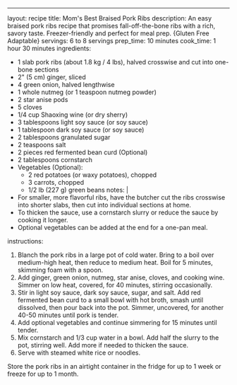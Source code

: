 ---
layout: recipe
title: Mom's Best Braised Pork Ribs
description: An easy braised pork ribs recipe that promises fall-off-the-bone ribs with a rich, savory taste. Freezer-friendly and perfect for meal prep. {Gluten Free Adaptable}
servings: 6 to 8 servings
prep_time: 10 minutes
cook_time: 1 hour 30 minutes
ingredients:
  - 1 slab pork ribs (about 1.8 kg / 4 lbs), halved crosswise and cut into one-bone sections
  - 2" (5 cm) ginger, sliced
  - 4 green onion, halved lengthwise
  - 1 whole nutmeg (or 1 teaspoon nutmeg powder)
  - 2 star anise pods
  - 5 cloves
  - 1/4 cup Shaoxing wine (or dry sherry)
  - 3 tablespoons light soy sauce (or soy sauce)
  - 1 tablespoon dark soy sauce (or soy sauce)
  - 2 tablespoons granulated sugar
  - 2 teaspoons salt
  - 2 pieces red fermented bean curd (Optional)
  - 2 tablespoons cornstarch
  - Vegetables (Optional):
    - 2 red potatoes (or waxy potatoes), chopped
    - 3 carrots, chopped
    - 1/2 lb (227 g) green beans
notes: |
  - For smaller, more flavorful ribs, have the butcher cut the ribs crosswise into shorter slabs, then cut into individual sections at home.
  - To thicken the sauce, use a cornstarch slurry or reduce the sauce by cooking it longer.
  - Optional vegetables can be added at the end for a one-pan meal.

instructions:
1. Blanch the pork ribs in a large pot of cold water. Bring to a boil over medium-high heat, then reduce to medium heat. Boil for 5 minutes, skimming foam with a spoon.
2. Add ginger, green onion, nutmeg, star anise, cloves, and cooking wine. Simmer on low heat, covered, for 40 minutes, stirring occasionally.
3. Stir in light soy sauce, dark soy sauce, sugar, and salt. Add red fermented bean curd to a small bowl with hot broth, smash until dissolved, then pour back into the pot. Simmer, uncovered, for another 40-50 minutes until pork is tender.
4. Add optional vegetables and continue simmering for 15 minutes until tender.
5. Mix cornstarch and 1/3 cup water in a bowl. Add half the slurry to the pot, stirring well. Add more if needed to thicken the sauce.
6. Serve with steamed white rice or noodles.

Store the pork ribs in an airtight container in the fridge for up to 1 week or freeze for up to 1 month.
